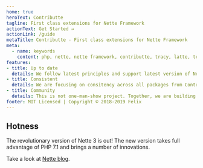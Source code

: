 ```yaml
---
home: true
heroText: Contributte
tagline: First class extensions for Nette Framework
actionText: Get Started →
actionLink: /guide
metaTitle: Contributte - First class extensions for Nette Framework
meta:
  - name: keywords
    content: php, nette, nette framework, contributte, tracy, latte, templates, database, extensions, addons, plugins
features:
- title: Up to date
  details: We follow latest principles and support latest version of Nette.
- title: Consistent
  details: We are focusing on consitency across all packages from Contributte, Apitte, Nettrine & Ninjify.
- title: Community
  details: This is not one-man-show project. Together, we are building better ecosystem around Nette.
footer: MIT Licensed | Copyright © 2018-2019 Felix
---
```


## Hotness

The revolutionary version of Nette 3 is out! The new version takes full advantage of PHP 7.1 and brings a number of innovations.

Take a look at [Nette blog](https://blog.nette.org).
